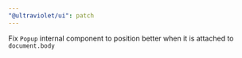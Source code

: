 ```yaml
---
"@ultraviolet/ui": patch
---
```


Fix `Popup` internal component to position better when it is attached to `document.body`
